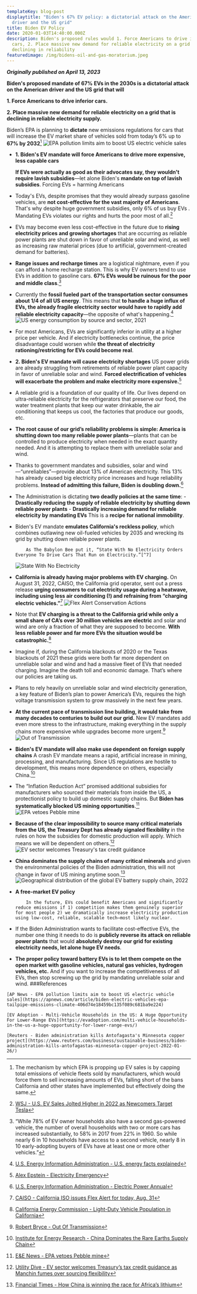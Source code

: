 ```yaml
---
templateKey: blog-post
displaytitle: "Biden's 67% EV policy: a dictatorial attack on the American
  driver and the US grid"
title: Biden EV Policy
date: 2020-01-03T14:40:00.000Z
description: Biden's proposed rules would 1. Force Americans to drive inferior
  cars, 2. Place massive new demand for reliable electricity on a grid that is
  declining in reliability
featuredimage: /img/bidens-oil-and-gas-moratorium.jpeg
---
```


**_Originally published on April 13, 2023_**

**Biden's proposed mandate of 67% EVs in the 2030s is a dictatorial attack on the American driver and the US grid that will**

**1. Force Americans to drive inferior cars.**

**2. Place massive new demand for reliable electricity on a grid that is declining in reliable electricity supply.**

Biden’s EPA is planning to **dictate** new emissions regulations for cars that will increase the EV market share of vehicles sold from today’s 6% up to **67% by 2032**[^1] ![EPA pollution limits aim to boost US electric vehicle sales](/img/biden-s-ev-1.jpeg)

-   **1. Biden's EV mandate will force Americans to drive more expensive, less capable cars**  
    

	**If EVs were actually as good as their advocates say, they wouldn't require lavish subsidies**—let alone Biden's **mandate on top of lavish subsidies**. Forcing EVs = harming Americans

-   Today's EVs, despite promises that they would already surpass gasoline vehicles, are **not cost-effective for the vast majority of Americans**. That's why despite huge government subsidies, only 6% of us buy EVs . Mandating EVs violates our rights and hurts the poor most of all.[^2]
    
-   EVs may become even less cost-effective in the future due to **rising electricity prices and growing shortages** that are occurring as reliable power plants are shut down in favor of unreliable solar and wind, as well as increasing raw material prices (due to artificial, government-created demand for batteries).
    
-   **Range issues and recharge times** are a logistical nightmare, even if you can afford a home recharge station. This is why EV owners tend to use EVs in addition to gasoline cars. **67% EVs would be ruinous for the poor and middle class**.[^3]
    
-   Currently the **fossil fueled part of the transportation sector consumes about 1/4 of all US energy**. This means that **to handle a huge influx of EVs, the already fragile electricity sector would have to rapidly add reliable electricity capacity**—the opposite of what's happening.[^4] ![US energy consumption by source and sector, 2021](/img/biden-s-ev-2.png)
    
-   For most Americans, EVs are significantly inferior in utility at a higher price per vehicle. And if electricity bottlenecks continue, the price disadvantage could worsen while **the threat of electricity rationing/restricting for EVs could become real**.
    
-   **2. Biden's EV mandate will cause electricity shortages** US power grids are already struggling from retirements of reliable power plant capacity in favor of unreliable solar and wind. **Forced electrification of vehicles will exacerbate the problem and make electricity more expensive.**[^5]
    
-   A reliable grid is a foundation of our quality of life. Our lives depend on ultra-reliable electricity for the refrigerators that preserve our food, the water treatment plants that keep our water drinkable, the air conditioning that keeps us cool, the factories that produce our goods, etc.
    
-   **The root cause of our grid’s reliability problems is simple: America is shutting down too many reliable power plants**—plants that can be controlled to produce electricity when needed in the exact quantity needed. And it is attempting to replace them with unreliable solar and wind.
    
-   Thanks to government mandates and subsidies, solar and wind—“unreliables”—provide about 13% of American electricity. This 13% has already caused big electricity price increases and huge reliability problems. **Instead of admitting this failure, Biden is doubling down.**[^6]
    
-   The Administration is dictating **two deadly policies at the same time**: - **Drastically reducing the supply of reliable electricity by shutting down reliable power plants** - **Drastically increasing demand for reliable electricity by mandating EVs** This is a **recipe for national immobility**.
    
-   Biden's EV mandate **emulates California's reckless policy**, which combines outlawing new oil-fueled vehicles by 2035 and wrecking its grid by shutting down reliable power plants.
    
    ```
        As The Babylon Bee put it, “State With No Electricity Orders Everyone To Drive Cars That Run on Electricity.”[^7]
    
    ```
    
    ![State With No Electricity](/img/biden-s-ev-3.jpeg)
    
-   **California is already having major problems with EV charging.** On August 31, 2022, CAISO, the California grid operator, sent out a press release **urging consumers to cut electricity usage during a heatwave, including using less air conditioning (!) and refraining from “charging electric vehicles.”**[^8] ![Flex Alert Conservation Actions](/img/biden-s-ev-4.jpeg)
    
-   Note that **EV charging is a threat to the California grid while only a small share of CA’s over 30 million vehicles are electric** and solar and wind are only a fraction of what they are supposed to become. **With less reliable power and far more EVs the situation would be catastrophic.**[^9]
    
-   Imagine if, during the California blackouts of 2020 or the Texas blackouts of 2021 these grids were both far more dependent on unreliable solar and wind and had a massive fleet of EVs that needed charging. Imagine the death toll and economic damage. That’s where our policies are taking us.
    
-   Plans to rely heavily on unreliable solar and wind electricity generation, a key feature of Biden’s plan to power America’s EVs, requires the high voltage transmission system to grow massively in the next few years.
    
-   **At the current pace of transmission line building, it would take from many decades to centuries to build out our grid.** New EV mandates add even more stress to the infrastructure, making everything in the supply chains more expensive while upgrades become more urgent.[^10] ![Out of Transmission](/img/biden-s-ev-5.jpeg)
    
-   **Biden's EV mandate will also make use dependent on foreign supply chains** A crash EV mandate means a rapid, artificial increase in mining, processing, and manufacturing. Since US regulations are hostile to development, this means more dependence on others, especially China.[^11]
    
-   The “Inflation Reduction Act” promised additional subsidies for manufacturers who sourced their materials from inside the US, a protectionist policy to build up domestic supply chains. But **Biden has systematically blocked US mining opportunities**.[^12] ![EPA vetoes Pebble mine](/img/biden-s-ev-6.jpeg)
    
-   **Because of the clear impossibility to source many critical materials from the US, the Treasury Dept has already signaled flexibility** in the rules on how the subsidies for domestic production will apply. Which means we will be dependent on others.[^13] ![EV sector welcomes Treasury's tax credit guidance](/img/biden-s-ev-7.jpeg)
    
-   **China dominates the supply chains of many critical minerals** and given the environmental policies of the Biden administration, this will not change in favor of US mining anytime soon.[^14] ![Geographical distribution of the global EV battery supply chain, 2022](/img/biden-s-ev-8.png)
    
-   **A free-market EV policy**
    
    ```
        In the future, EVs could benefit Americans and significantly reduce emissions if 1) competition makes them genuinely superior for most people 2) we dramatically increase electricity production using low-cost, reliable, scalable tech—most likely nuclear.
    
    ```
    
-   If the Biden Administration wants to facilitate cost-effective EVs, the number one thing it needs to do is **publicly reverse its attack on reliable power plants** that would **absolutely destroy our grid for existing electricity needs, let alone huge EV needs**.
    
-   **The proper policy toward battery EVs is to let them compete on the open market with gasoline vehicles, natural gas vehicles, hydrogen vehicles, etc.** And if you want to increase the competitiveness of all EVs, then stop screwing up the grid by mandating unreliable solar and wind. ###References
    

[^1]: The mechanism by which EPA is propping up EV sales is by capping total emissions of vehicle fleets sold by manufacturers, which would force them to sell increasing amounts of EVs, falling short of the bans California and other states have implemented but effectively doing the same.

```
[AP News - EPA pollution limits aim to boost US electric vehicle sales](https://apnews.com/article/biden-electric-vehicles-epa-tailpipe-emissions-climate-406d74e18459bc135f089c681ba9e224)

```

[^2]: [WSJ - U.S. EV Sales Jolted Higher in 2022 as Newcomers Target Tesla](https://www.wsj.com/articles/u-s-ev-sales-jolted-higher-in-2022-as-newcomers-target-tesla-11672981834)

[^3]: “While 78% of EV owner households also have a second gas-powered vehicle, the number of overall households with two or more cars has increased substantially, to 58% in 2017 from 22% in 1960. So while nearly 6 in 10 households have access to a second vehicle, nearly 8 in 10 early-adopting buyers of EVs have at least one or more other vehicles.”

```
[EV Adoption - Multi-Vehicle Households in the US: A Huge Opportunity For Lower-Range EVs](https://evadoption.com/multi-vehicle-households-in-the-us-a-huge-opportunity-for-lower-range-evs/)

```

[^4]: [U.S. Energy Information Administration - U.S. energy facts explained](https://www.eia.gov/energyexplained/us-energy-facts/)

[^5]: [Alex Epstein - Electricity Emergency](https://energytalkingpoints.com/electricity-emergency/)

[^6]: [U.S. Energy Information Administration - Electric Power Annual](https://www.eia.gov/electricity/annual/)

[^7]: [The Babylon Bee - State With No Electricity Orders Everyone To Drive Cars That Run On Electricity](https://babylonbee.com/news/state-with-no-electricity-orders-everyone-to-drive-cars-that-run-on-electricity)

[^8]: [CAISO - California ISO issues Flex Alert for today, Aug. 31](http://www.caiso.com/Documents/california-iso-issues-flex-alert-for-today-aug-31.pdf)

[^9]: [California Energy Commission - Light-Duty Vehicle Population in California](https://www.energy.ca.gov/data-reports/energy-almanac/zero-emission-vehicle-and-infrastructure-statistics/light-duty-vehicle)

[^10]: [Robert Bryce - Out Of Transmission](https://robertbryce.substack.com/p/out-of-transmission)

[^11]: [Institute for Energy Research - China Dominates the Rare Earths Supply Chain](https://www.instituteforenergyresearch.org/international-issues/china-dominates-the-rare-earths-supply-chain/)

[^12]: [E&E News - EPA vetoes Pebble mine](https://www.eenews.net/articles/epa-vetoes-pebble-mine/)

```
[Reuters - Biden administration kills Antofagasta's Minnesota copper project](https://www.reuters.com/business/sustainable-business/biden-administration-kills-antofagastas-minnesota-copper-project-2022-01-26/)

```

[^13]: [Utility Dive - EV sector welcomes Treasury’s tax credit guidance as Manchin fumes over sourcing flexibility](https://www.utilitydive.com/news/ev-sector-welcomes-treasury-tax-credit-guidance-ira-manchin-fumes/646614/)

[^14]: [Financial Times - How China is winning the race for Africa’s lithium](https://www.ft.com/content/02d6f35d-e646-40f7-894c-ffcc6acd9b25)